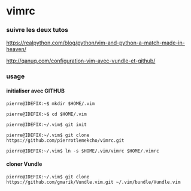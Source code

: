 # vimrc
### suivre les deux tutos

https://realpython.com/blog/python/vim-and-python-a-match-made-in-heaven/

http://qanuq.com/configuration-vim-avec-vundle-et-github/

### usage

#### initialiser avec GITHUB
```
pierre@IDEFIX:~$ mkdir $HOME/.vim

pierre@IDEFIX:~$ cd $HOME/.vim

pierre@IDEFIX:~/.vim$ git init

pierre@IDEFIX:~/.vim$ git clone https://github.com/pierrotlemekcho/vimrc.git

pierre@IDEFIX:~/.vim$ ln -s $HOME/.vim/vimrc $HOME/.vimrc
```

#### cloner Vundle

```pierre@IDEFIX:~/.vim$ git clone https://github.com/gmarik/Vundle.vim.git ~/.vim/bundle/Vundle.vim ```
